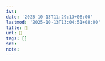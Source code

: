 ```yaml
---
ivs:
date: '2025-10-13T11:29:13+08:00'
lastmod: '2025-10-13T13:04:51+08:00'
title: 󰠣
url: 󰠣
tags: []
src:
note:
---
```

